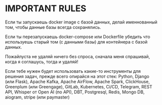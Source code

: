 # IMPORTANT RULES

Если ты запускаешь docker image с базой данных, делай именнованный том, чтобы данные базы всегда сохранялись.

Если ты перезапускаешь docker-compose или Dockerfile убедить что используешь старый том (с данными базы) для контейнера с базой данных.

Пожайлуста не удаляй ничего без спроса, сначала меня спрашивай, когда я соглашусь, тогда и удаляй!

Если тебе нужен будет использовать какие-то инструменты для решения задач, прежде всего опирайся на этот стек: Python, Django (или Flask), Apache Kafka, Apache AirFlow, Apache Spark, ClickHouse, Greenplum (или Greengage), GitLab, Kubernetes, Ci/CD, Telegram, REST API, Whisper от Open AI (по API), DBT, Postgresql, Redis, Mongo DB, aiogram, stripe (или paymaster)